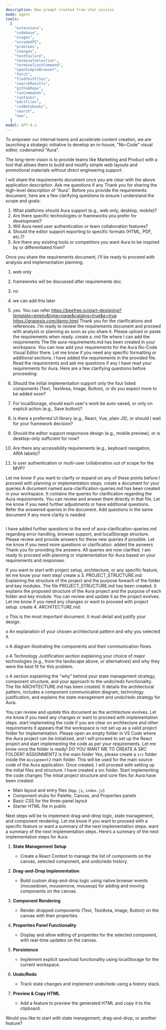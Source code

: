 ```yaml
---
description: New prompt created from chat session
mode: agent
tools:
  [
    "extensions",
    "codebase",
    "usages",
    "vscodeAPI",
    "problems",
    "changes",
    "testFailure",
    "terminalSelection",
    "terminalLastCommand",
    "openSimpleBrowser",
    "fetch",
    "findTestFiles",
    "searchResults",
    "githubRepo",
    "runCommands",
    "runTasks",
    "editFiles",
    "runNotebooks",
    "search",
    "new",
  ]
model: GPT-4.1
---
```


<user>
To empower our internal teams and accelerate content creation, we are launching a strategic initiative to develop an in-house, "No-Code" visual editor, codenamed "Aura".

The long-term vision is to provide teams like Marketing and Product with a tool that allows them to build and modify simple web layouts and promotional materials without direct engineering support.

I will share the requirements document once you are clear with the above application description. Ask me questions if any
</user>
<assistant>
Thank you for sharing the high-level description of "Aura". Before you provide the requirements document, here are a few clarifying questions to ensure I understand the scope and goals:

1. What platforms should Aura support (e.g., web only, desktop, mobile)?
2. Are there specific technologies or frameworks you prefer for development?
3. Will Aura need user authentication or team collaboration features?
4. Should the editor support exporting to specific formats (HTML, PDF, etc.)?
5. Are there any existing tools or competitors you want Aura to be inspired by or differentiated from?

Once you share the requirements document, I’ll be ready to proceed with analysis and implementation planning.
</assistant>
<user>

1. web only
2. frameworks will be discussed after requirements doc.
3. no
4. we can add this later
5. yes. You can refer
   https://beefree.io/start-designing?template=empty&type=page&catalog=true&e=true
   https://grapesjs.com/demo.html
   </user>
   <assistant>
   Thank you for the clarifications and references. I’m ready to review the requirements document and proceed with analysis or planning as soon as you share it. Please upload or paste the requirements when ready.
   </assistant>
   <user>
   create a .md file where I can add the requirements
   </user>
   <assistant>
   The file aura-requirements.md has been created in your workspace. You can now add your requirements for the Aura No-Code Visual Editor there. Let me know if you need any specific formatting or additional sections.
   </assistant>
   <user>
   I have added the requirements in the provided file. Read the requirements and ask me questions if any
   </user>
   <assistant>
   I have read your requirements for Aura. Here are a few clarifying questions before proceeding:

6. Should the initial implementation support only the four listed components (Text, TextArea, Image, Button), or do you expect more to be added soon?
7. For localStorage, should each user's work be auto-saved, or only on explicit action (e.g., Save button)?
8. Is there a preferred UI library (e.g., React, Vue, plain JS), or should I wait for your framework decision?
9. Should the editor support responsive design (e.g., mobile preview), or is desktop-only sufficient for now?
10. Are there any accessibility requirements (e.g., keyboard navigation, ARIA labels)?
11. Is user authentication or multi-user collaboration out of scope for the MVP?

Let me know if you want to clarify or expand on any of these points before I proceed with planning or implementation steps.
</assistant>
<user>
create a document for your queries
</user>
<assistant>
A document named aura-clarification-queries.md has been created in your workspace. It contains the queries for clarification regarding the Aura requirements. You can review and answer them directly in that file. Let me know if you need further adjustments or have additional questions.
</assistant>
<user>
Refer the answered queries in the document. Add questions in the same document if any more clarity is needed
</user>
<assistant>

```

```

I have added further questions to the end of aura-clarification-queries.md regarding error handling, browser support, and localStorage structure. Please review and provide answers for these new queries if possible. Let me know if you need more questions or clarification.
</assistant>
<user>
added the asnwers
</user>
<assistant>
Thank you for providing the answers. All queries are now clarified. I am ready to proceed with planning or implementation for Aura based on your requirements and responses.

If you want to start with project setup, architecture, or any specific feature, let me know your next step!
</assistant>
<user>
create a 3. PROJECT_STRUCTURE.md: Explaining the structure of the project and the purpose foreach of the folder and key modules.
</user>
<assistant>
The file PROJECT_STRUCTURE.md has been created. It explains the proposed structure of the Aura project and the purpose of each folder and key module. You can review and update it as the project evolves. Let me know if you need any changes or want to proceed with project setup.
</assistant>
<user>
create 4. ARCHITECTURE.md:

o This is the most important document. It must detail and justify your design.

o An explanation of your chosen architectural pattern and why you selected it.

o A diagram illustrating the components and their communication flows.

o A Technology Justification section explaining your choice of major technologies (e.g., from the landscape above, or alternatives) and why they were the best fit for this problem.

o A section explaining the "why" behind your state management strategy, component structure, and your approach to the undo/redo functionality.
</user>
<assistant>
The file ARCHITECTURE.md has been created. It details the architectural pattern, includes a component communication diagram, technology justification, and explains the state management and undo/redo strategy for Aura.

You can review and update this document as the architecture evolves. Let me know if you need any changes or want to proceed with implementation steps.
</assistant>
<user>
start implemeting the code if you are clear on architecture and other requirements
</user>
<assistant>
It appears that the workspace is not set up as a valid project folder for implementation. Please open an empty folder in VS Code where the Aura project can be initialized, and I will proceed to set up the React project and start implementing the code as per your requirements. Let me know once the folder is ready!
</assistant>
<user>
DO YOU WANT ME TO CREATE A SRC FOLDER? ASSIGNMENT2 is the main folder
</user>
<assistant>
Yes, please create a `src` folder inside the `Assignment2` main folder. This will be used for the main source code of the Aura application. Once created, I will proceed with setting up the initial files and structure.
</assistant>
<user>
I have created a src folder. Start implementing the code changes
</user>
<assistant>
The initial project structure and core files for Aura have been created:

- Main layout and entry files (`App.js`, `index.js`)
- Component stubs for Palette, Canvas, and Properties panels
- Basic CSS for the three-panel layout
- Starter HTML file in public

Next steps will be to implement drag-and-drop logic, state management, and component rendering. Let me know if you want to proceed with a specific feature or want a summary of the next implementation steps.
</assistant>
<user>
want a summary of the next implementation steps.
</user>
<assistant>
Here’s a summary of the next implementation steps for Aura:

1. **State Management Setup**

   - Create a React Context to manage the list of components on the canvas, selected component, and undo/redo history.

2. **Drag-and-Drop Implementation**

   - Build custom drag-and-drop logic using native browser events (mousedown, mousemove, mouseup) for adding and moving components on the canvas.

3. **Component Rendering**

   - Render dropped components (Text, TextArea, Image, Button) on the canvas with their properties.

4. **Properties Panel Functionality**

   - Display and allow editing of properties for the selected component, with real-time updates on the canvas.

5. **Persistence**

   - Implement explicit save/load functionality using localStorage for the current workspace.

6. **Undo/Redo**

   - Track state changes and implement undo/redo using a history stack.

7. **Preview & Copy HTML**
   - Add a feature to preview the generated HTML and copy it to the clipboard.

Would you like to start with state management, drag-and-drop, or another feature?
</assistant>
